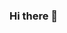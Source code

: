 ### Hi there 👋

<!--
**elianarias/elianarias** is a ✨ _special_ ✨ repository because its `README.md` (this file) appears on your GitHub profile.

Here are some ideas to get you started:

-🔭 I’m currently studing in UTN fra
-🌱 I’m currently learning C# and SQL.
-📫 How to reach me: elianaaria@gmail.com 
-📲 My cell phone: +549-11-2583-9965
-👓 My LinkedIn profile : https://www.linkedin.com/in/eliana-arias-valeria/
- ⚡Youtube: https://www.youtube.com/c/AmatistaDiseños

